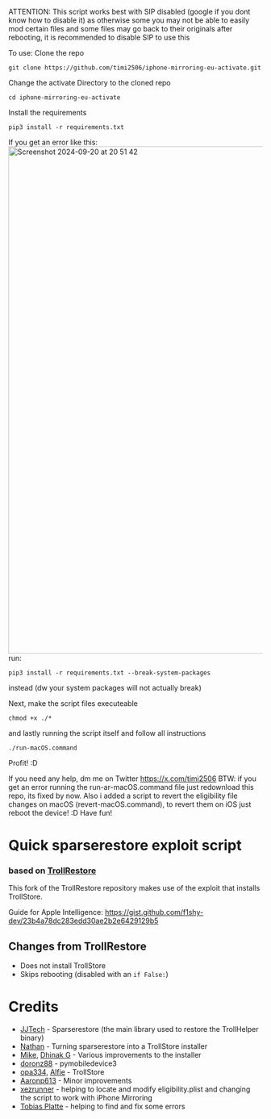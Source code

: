 ATTENTION: This script works best with SIP disabled (google if you dont know how to disable it) as otherwise some you may not be able to easily mod certain files and some files may go back to their originals after rebooting, it is recommended to disable SIP to use this

To use: 
Clone the repo 
```
git clone https://github.com/timi2506/iphone-mirroring-eu-activate.git
```
Change the activate Directory to the cloned repo
```
cd iphone-mirroring-eu-activate
```
Install the requirements
```
pip3 install -r requirements.txt
```
If you get an error like this: 
<img width="1006" alt="Screenshot 2024-09-20 at 20 51 42" src="https://github.com/user-attachments/assets/5a7c9ab0-eb49-4c18-aead-d3193a3f33b7">
run:
```
pip3 install -r requirements.txt --break-system-packages
```
instead (dw your system packages will not actually break)

Next, make the script files executeable
```
chmod +x ./*
```
and lastly running the script itself and follow all instructions
```
./run-macOS.command
```
Profit! :D

If you need any help, dm me on Twitter https://x.com/timi2506 BTW: if you get an error running the run-ar-macOS.command file just redownload this repo, its fixed by now. Also i added a script to revert the eligibility file changes on macOS (revert-macOS.command), to revert them on iOS just reboot the device! :D Have fun!


# Quick sparserestore exploit script 
### based on [TrollRestore](https://github.com/JJTech0130/TrollRestore)

This fork of the TrollRestore repository makes use of the exploit that installs TrollStore.

Guide for Apple Intelligence: https://gist.github.com/f1shy-dev/23b4a78dc283edd30ae2b2e6429129b5

## Changes from TrollRestore
- Does not install TrollStore
- Skips rebooting (disabled with an `if False:`)

# Credits
* [JJTech](https://github.com/JJTech0130) - Sparserestore (the main library used to restore the TrollHelper binary)
* [Nathan](https://github.com/verygenericname) - Turning sparserestore into a TrollStore installer
* [Mike](https://github.com/TheMasterOfMike), [Dhinak G](https://github.com/dhinakg) - Various improvements to the installer
* [doronz88](https://github.com/doronz88) - pymobiledevice3
* [opa334](https://github.com/opa334), [Alfie](https://github.com/alfiecg24) - TrollStore
* [Aaronp613](https://x.com/aaronp613) - Minor improvements
* [xezrunner](https://x.com/xezrunner) - helping to locate and modify eligibility.plist and changing the script to work with iPhone Mirroring
* [Tobias Platte](https://x.com/hmmd59hbz6?s=21) - helping to find and fix some errors
